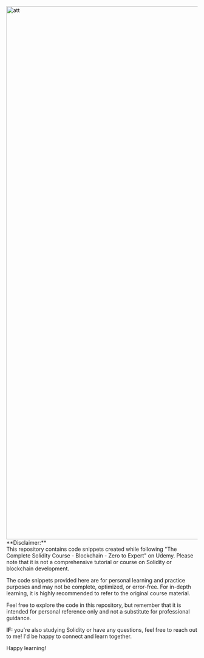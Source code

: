 <img src="https://i.ibb.co/C1PM372/att.png" alt="att" heigh="350" width="1400">
**Disclaimer:**<br>
This repository contains code snippets created while following "The Complete Solidity Course - Blockchain - Zero to Expert" on Udemy.
Please note that it is not a comprehensive tutorial or course on Solidity or blockchain development.

The code snippets provided here are for personal learning and practice purposes and may not be complete, optimized, or error-free.
For in-depth learning, it is highly recommended to refer to the original course material.

Feel free to explore the code in this repository, but remember that it is intended for personal reference only and not a substitute for professional guidance.

**IF:** you're also studying Solidity or have any questions, feel free to reach out to me! I'd be happy to connect and learn together.

Happy learning!
